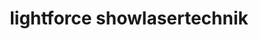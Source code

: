 ---
title: "lightforce showlasertechnik"
url: /borchen/lightforce-showlasertechnik/
shop: Allgemein
---